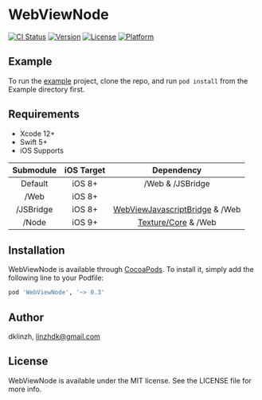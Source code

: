 # WebViewNode

[![CI Status](https://img.shields.io/travis/dklinzh/WebViewNode.svg?style=flat)](https://travis-ci.org/dklinzh/WebViewNode)
[![Version](https://img.shields.io/cocoapods/v/WebViewNode.svg?style=flat)](https://cocoapods.org/pods/WebViewNode)
[![License](https://img.shields.io/cocoapods/l/WebViewNode.svg?style=flat)](https://cocoapods.org/pods/WebViewNode)
[![Platform](https://img.shields.io/cocoapods/p/WebViewNode.svg?style=flat)](https://cocoapods.org/pods/WebViewNode)

## Example

To run the [example](/Example) project, clone the repo, and run `pod install` from the Example directory first.

## Requirements

* Xcode 12+
* Swift 5+
* iOS Supports

| Submodule | iOS Target | Dependency |
|:---------:|:----------:|:----------:|
| Default   | iOS 8+     | /Web & /JSBridge |
| /Web      | iOS 8+     |  |
| /JSBridge | iOS 8+     | [WebViewJavascriptBridge](https://github.com/marcuswestin/WebViewJavascriptBridge) & /Web |
| /Node     | iOS 9+     | [Texture/Core](https://github.com/TextureGroup/Texture) & /Web |

## Installation

WebViewNode is available through [CocoaPods](https://cocoapods.org). To install
it, simply add the following line to your Podfile:

```ruby
pod 'WebViewNode', '~> 0.3'
```

## Author

dklinzh, linzhdk@gmail.com

## License

WebViewNode is available under the MIT license. See the LICENSE file for more info.
